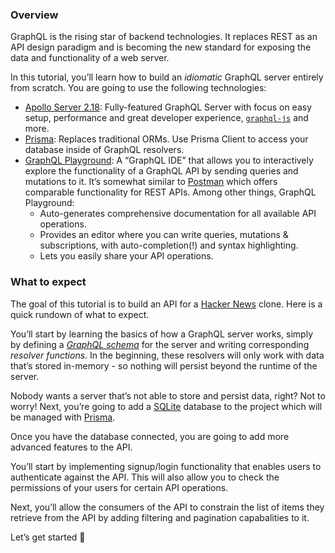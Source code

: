 ### Overview

GraphQL is the rising star of backend technologies. It replaces REST as an API design paradigm and is becoming the new standard for exposing the data and functionality of a web server.

In this tutorial, you’ll learn how to build an _idiomatic_ GraphQL server entirely from scratch. You are going to use the following technologies:

- [Apollo Server 2.18](https://github.com/apollographql/apollo-server/tree/main/packages/apollo-server): Fully-featured GraphQL Server with focus on easy setup, performance and great developer experience, [`graphql-js`](https://github.com/graphql/graphql-js) and more.
- [Prisma](https://www.prisma.io/): Replaces traditional ORMs. Use Prisma Client to access your database inside of GraphQL resolvers.
- [GraphQL Playground](https://github.com/prisma/graphql-playground): A “GraphQL IDE” that allows you to interactively explore the functionality of a GraphQL API by sending queries and mutations to it. It’s somewhat similar to [Postman](https://www.getpostman.com/) which offers comparable functionality for REST APIs. Among other things, GraphQL Playground:
  - Auto-generates comprehensive documentation for all available API operations.
  - Provides an editor where you can write queries, mutations & subscriptions, with auto-completion(!) and syntax highlighting.
  - Lets you easily share your API operations.

### What to expect

The goal of this tutorial is to build an API for a [Hacker News](https://news.ycombinator.com/) clone. Here is a quick rundown of what to expect.

You’ll start by learning the basics of how a GraphQL server works, simply by defining a [_GraphQL schema_](https://www.prisma.io/blog/graphql-server-basics-the-schema-ac5e2950214e) for the server and writing corresponding _resolver functions_. In the beginning, these resolvers will only work with data that’s stored in-memory - so nothing will persist beyond the runtime of the server.

Nobody wants a server that’s not able to store and persist data, right? Not to worry! Next, you’re going to add a [SQLite](http://sqlite.org/) database to the project which will be managed with [Prisma](https://www.prisma.io/).

Once you have the database connected, you are going to add more advanced features to the API.

You’ll start by implementing signup/login functionality that enables users to authenticate against the API. This will also allow you to check the permissions of your users for certain API operations.

Next, you’ll allow the consumers of the API to constrain the list of items they retrieve from the API by adding filtering and pagination capabalities to it.

Let’s get started 🚀
